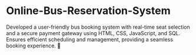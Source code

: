 # Online-Bus-Reservation-System
 Developed a user-friendly bus booking system with real-time seat selection and a secure payment gateway using HTML, CSS, JavaScript, and SQL. Ensures efficient scheduling and management, providing a seamless booking experience. 🚀
